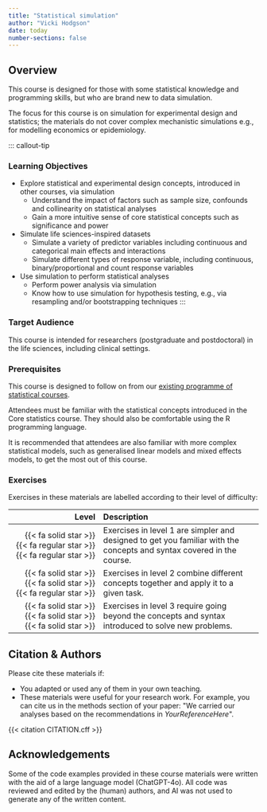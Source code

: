 ```yaml
---
title: "Statistical simulation"
author: "Vicki Hodgson"
date: today
number-sections: false
---
```


## Overview

This course is designed for those with some statistical knowledge and programming skills, but who are brand new to data simulation.

The focus for this course is on simulation for experimental design and statistics; the materials do not cover complex mechanistic simulations e.g., for modelling economics or epidemiology.

::: callout-tip
### Learning Objectives

-   Explore statistical and experimental design concepts, introduced in other courses, via simulation
    -   Understand the impact of factors such as sample size, confounds and collinearity on statistical analyses
    -   Gain a more intuitive sense of core statistical concepts such as significance and power
-   Simulate life sciences-inspired datasets
    -   Simulate a variety of predictor variables including continuous and categorical main effects and interactions
    -   Simulate different types of response variable, including continuous, binary/proportional and count response variables
-   Use simulation to perform statistical analyses
    -   Perform power analysis via simulation
    -   Know how to use simulation for hypothesis testing, e.g., via resampling and/or bootstrapping techniques
:::

### Target Audience

This course is intended for researchers (postgraduate and postdoctoral) in the life sciences, including clinical settings.

### Prerequisites

This course is designed to follow on from our [existing programme of statistical courses](https://bioinfotraining.bio.cam.ac.uk/postgraduate/applied-statistics).

Attendees must be familiar with the statistical concepts introduced in the Core statistics course. They should also be comfortable using the R programming language.

It is recommended that attendees are also familiar with more complex statistical models, such as generalised linear models and mixed effects models, to get the most out of this course.

### Exercises

Exercises in these materials are labelled according to their level of difficulty:

|                                                                 Level | Description                                                                                                           |
|----------------------:|:------------------------------------------------|
| {{< fa solid star >}} {{< fa regular star >}} {{< fa regular star >}} | Exercises in level 1 are simpler and designed to get you familiar with the concepts and syntax covered in the course. |
|   {{< fa solid star >}} {{< fa solid star >}} {{< fa regular star >}} | Exercises in level 2 combine different concepts together and apply it to a given task.                                |
|     {{< fa solid star >}} {{< fa solid star >}} {{< fa solid star >}} | Exercises in level 3 require going beyond the concepts and syntax introduced to solve new problems.                   |

## Citation & Authors

Please cite these materials if:

-   You adapted or used any of them in your own teaching.
-   These materials were useful for your research work. For example, you can cite us in the methods section of your paper: "We carried our analyses based on the recommendations in *YourReferenceHere*".

{{< citation CITATION.cff >}}

## Acknowledgements

Some of the code examples provided in these course materials were written with the aid of a large language model (ChatGPT-4o). All code was reviewed and edited by the (human) authors, and AI was not used to generate any of the written content.
